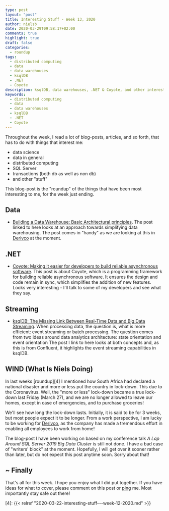 ```yaml
---
type: post
layout: "post"
title: Interesting Stuff - Week 13, 2020
author: nielsb
date: 2020-03-29T09:58:17+02:00
comments: true
highlight: true
draft: false
categories:
  - roundup
tags:
  - distributed computing
  - data
  - data warehouses
  - ksqlDB
  - .NET
  - Coyote
description: ksqlDB, data warehouses, .NET & Coyote, and other interesting topics.
keywords:
  - distributed computing
  - data
  - data warehouses
  - ksqlDB
  - .NET
  - Coyote 
---
```


Throughout the week, I read a lot of blog-posts, articles, and so forth, that has to do with things that interest me:

* data science
* data in general
* distributed computing
* SQL Server
* transactions (both db as well as non db)
* and other "stuff"

This blog-post is the "roundup" of the things that have been most interesting to me, for the week just ending.

<!--more-->

## Data

* [Building a Data Warehouse: Basic Architectural principles][1]. The post linked to here looks at an approach towards simplifying data warehousing. The post comes in "handy" as we are looking at this in [Derivco](/derivco) at the moment.

## .NET

* [Coyote: Making it easier for developers to build reliable asynchronous software][2]. This post is about Coyote, which is a programming framework for building reliable asynchronous software. It ensures the design and code remain in sync, which simplifies the addition of new features. Looks very interesting - I'll talk to some of my developers and see what they say.

## Streaming

* [ksqlDB: The Missing Link Between Real-Time Data and Big Data Streaming][3]. When processing data, the question is, what is more efficient: event streaming or batch processing. The question comes from two ideas around data analytics architecture: state orientation and event orientation The post I link to here looks at both concepts and, as this is from Confluent, it highlights the event streaming capabilities in ksqlDB.

## WIND (What Is Niels Doing)

In last weeks [roundup][4] I mentioned how South Africa had declared a national disaster and more or less put the country in lock-down. This due to the Coronavirus. Well, the "more or less" lock-down became a true lock-down last Friday (March 27), and we are no longer allowed to leave our homes, except in case of emergencies, and to purchase groceries!

We'll see how long the lock-down lasts. Initially, it is said to be for 3 weeks, but most people expect it to be longer. From a work perspective, I am lucky to be working for [Derivco](/derivco), as the company has made a tremendous effort in enabling all employees to work from home!

The blog-post I have been working on based on my conference talk *A Lap Around SQL Server 2019 Big Data Cluster* is still not done. I have a bad case of "writers' block" at the moment. Hopefully, I will get over it sooner rather than later, but do not expect this post anytime soon. Sorry about that!

## ~ Finally

That's all for this week. I hope you enjoy what I did put together. If you have ideas for what to cover, please comment on this post or [ping][ma] me. Most importantly stay safe out there!

[ma]: mailto:niels.it.berglund@gmail.com
[mp]: https://blog.acolyer.org
[iq]: https://www.infoq.com/
[ew]: http://sqlonice.com/
[re]: http://blog.revolutionanalytics.com
[sqsk]: https://www.sqlskills.com
[mdaveyblog]: https://mdavey.wordpress.com/
[charlblog]: https://charlla.com/

[jovpop]: https://twitter.com/JovanPop_MSFT
[bobw]: https://twitter.com/bobwardms
[revod]: https://twitter.com/revodavid
[lonny]: https://twitter.com/sqL_handLe
[ewtw]: https://twitter.com/sqlOnIce
[buckw]: https://twitter.com/BuckWoodyMSFT
[mattw]: https://twitter.com/matthewwarren
[murba]: https://twitter.com/muratdemirbas
[daveda]: https://twitter.com/davidthecoder
[adcol]: https://twitter.com/adriancolyer
[jesrod]: https://twitter.com/jrdothoughts
[tomaz]: https://twitter.com/tomaz_tsql
[dataart]: https://twitter.com/dataartisans
[luis]: https://twitter.com/luis_de_sousa
[benstop]: https://twitter.com/benstopford
[conflu]: https://twitter.com/confluentinc
[tylert]: https://twitter.com/tyler_treat
[andrewng]: https://twitter.com/AndrewYNg
[lawr]: https://twitter.com/bytezn
[jue]: https://twitter.com/b0rk
[yan]: https://twitter.com/theburningmonk
[danny]: https://twitter.com/g9yuayon
[rmoff]: https://twitter.com/rmoff
[ryansw]: https://twitter.com/ryanswanstrom
[pabloc]: https://twitter.com/pabloc_ds
[mklep]: https://twitter.com/martinkl
[mdavey]: https://twitter.com/matt_davey
[jboner]: https://twitter.com/jboner
[joeduff]: https://twitter.com/funcOfJoe
[charl]: https://twitter.com/charllamprecht
[dbricks]: https://twitter.com/databricks
[adsit]: https://twitter.com/SitnikAdam
[vicky]: https://twitter.com/vickyharp
[dscentral]: https://twitter.com/DataScienceCtrl
[natemc]: https://twitter.com/natemcmaster
[ads]: https://twitter.com/azuredatastudio
[travw]: https://twitter.com/radtravis
[emilk]: https://twitter.com/IsTheArchitect


[1]: https://towardsdatascience.com/building-a-data-warehouse-basic-architectural-principles-66bd7059ffd0
[2]: https://www.microsoft.com/en-us/research/blog/coyote-making-it-easier-for-developers-to-build-reliable-asynchronous-software/
[3]: https://www.confluent.io/blog/ksqldb-real-time-data-and-big-data-streaming/
[4]: {{< relref "2020-03-22-interesting-stuff---week-12-2020.md" >}}
